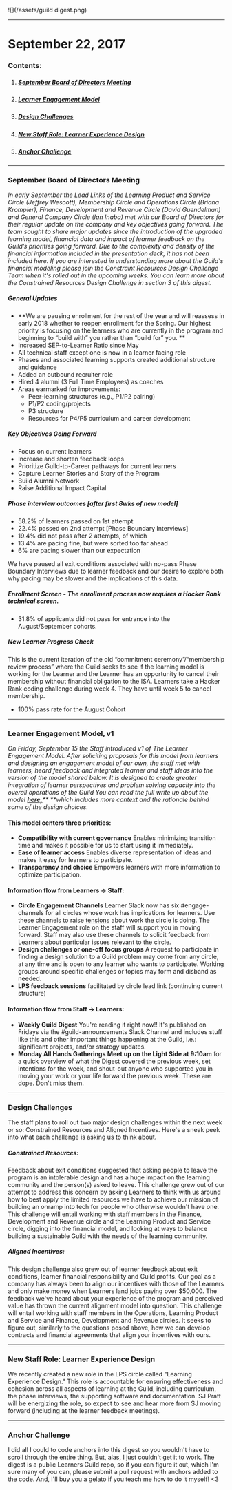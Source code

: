 ![](/assets/guild digest.png)

---

# September 22, 2017

### Contents:

1. ##### [September Board of Directors Meeting](#september-board-of-directors-meeting-1)
2. ##### [Learner Engagement Model](#learner-engagement-model-v1)
3. ##### [Design Challenges](#design-challenges-1)
4. ##### [New Staff Role: Learner Experience Design](#new-staff-role-learner-experience-design-1)
5. ##### [Anchor Challenge](#anchor-challenge-1)

---

### September Board of Directors Meeting

_In early September the Lead Links of the Learning Product and Service Circle \(Jeffrey Wescott\), Membership Circle and Operations Circle \(Briana Krompier\), Finance, Development and Revenue Circle \(David Guendelman\) and General Company Circle \(Ian Inaba\)  met with our Board of Directors for their regular update on the company and key objectives going forward. The team sought to share major updates since the introduction of the upgraded learning model, financial data and impact of learner feedback on the Guild’s priorities going forward. Due to the complexity and density of the financial information included in the presentation deck, it has not been included here. If you are interested in understanding more about the Guild's financial modeling please join the Constraint Resources Design Challenge Team when it's rolled out in the upcoming weeks. You can learn more about the Constrained Resources Design Challenge in section 3 of this digest._

##### General Updates

* **We are pausing enrollment for the rest of the year and will reassess in early 2018 whether to reopen enrollment for the Spring. Our highest priority is focusing on the learners who are currently in the program and beginning to “build with” you rather than “build for” you.  **
* Increased SEP-to-Learner Ratio since May
* All technical staff except one is now in a learner facing role
* Phases and associated learning supports created additional structure and guidance
* Added an outbound recruiter role
* Hired 4 alumni \(3 Full Time Employees\) as coaches
* Areas earmarked for improvements: 
  * Peer-learning structures \(e.g., P1/P2 pairing\)
  * P1/P2 coding/projects 
  * P3 structure
  * Resources for P4/P5 curriculum and career development

##### Key Objectives Going Forward

* Focus on current learners
* Increase and shorten feedback loops
* Prioritize Guild-to-Career pathways for current learners
* Capture Learner Stories and Story of the Program
* Build Alumni Network
* Raise Additional Impact Capital

##### Phase interview outcomes \[after first 8wks of new model\]

* 58.2% of learners passed on 1st attempt
* 22.4% passed on 2nd attempt \[Phase Boundary Interviews\]
* 19.4% did not pass after 2 attempts, of which
* 13.4% are pacing fine, but were sorted too far ahead
* 6% are pacing slower than our expectation

We have paused all exit conditions associated with no-pass Phase Boundary Interviews due to learner feedback and our desire to explore both why pacing may be slower and the implications of this data.

##### Enrollment Screen - The enrollment process now requires a Hacker Rank technical screen.

* 31.8% of applicants did not pass for entrance into the August/September cohorts.

##### New Learner Progress Check

This is the current iteration of the old “commitment ceremony”/“membership review process” where the Guild seeks to see if the learning model is working for the Learner and the Learner has an opportunity to cancel their membership without financial obligation to the ISA. Learners take a Hacker Rank coding challenge during week 4. They have until week 5 to cancel membership.

* 100% pass rate for the August Cohort 

---

### Learner Engagement Model, v1

_On Friday, September 15 the Staff introduced v1 of The Learner Engagement Model. After soliciting proposals for this model from learners and designing an engagement model of our own, the staff met with learners, heard feedback and integrated learner and staff ideas into the version of the model shared below. It is designed to create greater integration of learner perspectives and problem solving capacity into the overall operations of the Guild You can read the full write up about the model _[_**here,**_](https://slack-files.com/T3ZNAQTAP-F7500BDU6-14d8f46fce)_** **which includes more context and the rationale behind some of the design choices._

#### **This model centers three priorities:**

* **Compatibility with current governance**
  Enables minimizing transition time and makes it possible for us to start using it immediately.
* **Ease of learner access**
  Enables diverse representation of ideas and makes it easy for learners to participate.
* **Transparency and choice**
  Empowers learners with more information to optimize participation.

#### **Information flow from Learners → Staff:**

* **Circle Engagement Channels**
  Learner Slack now has six \#engage-channels for all circles whose work has implications for learners. Use these channels to raise [tensions](http://wiki.holacracy.org/index.php?title=Tension) about work the circle is doing. The Learner Engagement role on the staff will support you in moving forward. Staff may also use these channels to solicit feedback from Learners about particular issues relevant to the circle.
* **Design challenges or one-off focus groups**
  A request to participate in finding a design solution to a Guild problem may come from any circle, at any time and is open to any learner who wants to participate. Working groups around specific challenges or topics may form and disband as needed.
* **LPS feedback sessions**
   facilitated by circle lead link \(continuing current structure\)

#### **Information flow from Staff → Learners:**

* **Weekly Guild Digest**
  You're reading it right now!! It's published on Fridays via the \#guild-announcements Slack Channel and includes stuff like this and other important things happening at the Guild, i.e.: significant projects, and/or strategy updates.
* **Monday All Hands Gatherings**
  **Meet up on the Light Side at 9:10am** for a quick overview of what the Digest covered the previous week, set intentions for the week, and shout-out anyone who supported you in moving your work or your life forward the previous week. These are dope. Don't miss them.

---

### Design Challenges

The staff plans to roll out two major design challenges within the next week or so: Constrained Resources and Aligned Incentives. Here's a sneak peek into what each challenge is asking us to think about.

##### Constrained Resources:

Feedback about exit conditions suggested that asking people to leave the program is an intolerable design and has a huge impact on the learning community and the person\(s\) asked to leave. This challenge grew out of our attempt to address this concern by asking Learners to think with us around how to best apply the limited resources we have to achieve our mission of building an onramp into tech for people who otherwise wouldn't have one. This challenge will entail working with staff members in the Finance, Development and Revenue circle and the Learning Product and Service circle, digging into the financial model, and looking at ways to balance building a sustainable Guild with the needs of the learning community.

##### Aligned Incentives:

This design challenge also grew out of learner feedback about exit conditions, learner financial responsibility and Guild profits. Our goal as a company has always been to align our incentives with those of the Learners and only make money when Learners land jobs paying over $50,000. The feedback we've heard about your experience of the program and perceived value has thrown the current alignment model into question. This challenge will entail working with staff members in the Operations, Learning Product and Service and Finance, Development and Revenue circles. It seeks to figure out, similarly to the questions posed above, how we can develop contracts and financial agreements that align your incentives with ours.

---

### New Staff Role: Learner Experience Design

We recently created a new role in the LPS circle called "Learning Experience Design." This role is accountable for ensuring effectiveness and cohesion across all aspects of learning at the Guild, including curriculum, the phase interviews, the supporting software and documentation. SJ Pratt will be energizing the role, so expect to see and hear more from SJ moving forward \(including at the learner feedback meetings\).

---

### Anchor Challenge

I did all I could to code anchors into this digest so you wouldn't have to scroll through the entire thing. But, alas, I just couldn't get it to work. The digest is a public Learners Guild repo, so if you can figure it out, which I'm sure  many of you can, please submit a pull request with anchors added to the code. And, I'll buy you a gelato if you teach me how to do it myself! &lt;3 



